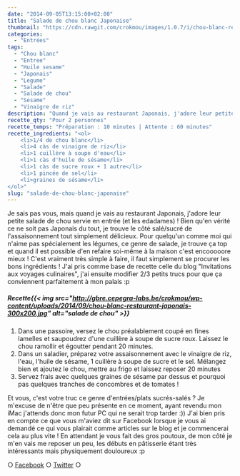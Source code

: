 ```yaml
---
date: "2014-09-05T13:15:00+02:00"
title: "Salade de chou blanc Japonaise"
thumbnail: "https://cdn.rawgit.com/crokmou/images/1.0.7/i/chou-blanc-restaurant-japonais-1.jpg"
categories:
  - "Entrées"
tags:
  - "Chou blanc"
  - "Entree"
  - "Huile sesame"
  - "Japonais"
  - "Legume"
  - "Salade"
  - "Salade de chou"
  - "Sesame"
  - "Vinaigre de riz"
description: "Quand je vais au restaurant Japonais, j'adore leur petite salade de chou servie en entrée, e trouve le côté salé/sucré de l'assaisonnement délicieux."
recette_qty: "Pour 2 personnes"
recette_temps: "Préparation : 10 minutes | Attente : 60 minutes"
recette_ingredients: "<ol>
	<li>1/4 de chou blanc</li>
	<li>4 càs de vinaigre de riz</li>
	<li>1 cuillère à soupe d'eau</li>
	<li>1 càs d'huile de sésame</li>
	<li>1 càs de sucre roux + 1 autre</li>
	<li>1 pincée de sel</li>
	<li>graines de sésame</li>
</ol>"
slug: "salade-de-chou-blanc-japonaise"
---
```


Je sais pas vous, mais quand je vais au restaurant Japonais, j'adore leur petite salade de chou servie en entrée (et les edadames) ! Bien qu'en vérité ce ne soit pas Japonais du tout, je trouve le côté salé/sucré de l'assaisonnement tout simplement délicieux. Pour quelqu'un comme moi qui n'aime pas spécialement les légumes, ce genre de salade, je trouve ça top et quand il est possible d'en refaire soi-même à la maison c'est encooooore mieux ! C'est vraiment très simple à faire, il faut simplement se procurer les bons ingrédients ! J'ai pris comme base de recette celle du blog "Invitations aux voyages culinaires", j'ai ensuite modifier 2/3 petits trucs pour que ça conviennent parfaitement à mon palais :p

##### Recette{{< img src="http://gbre.cepegra-labs.be/crokmou/wp-content/uploads/2014/09/chou-blanc-restaurant-japonais-300x200.jpg" alt="salade de chou" >}}

1.  Dans une passoire, versez le chou préalablement coupé en fines lamelles et saupoudrez d'une cuillère à soupe de sucre roux. Laissez le chou ramollir et égoutter pendant 20 minutes.
2.  Dans un saladier, préparez votre assaisonnement avec le vinaigre de riz, l'eau, l'huile de sésame, 1 cuillère à soupe de sucre et le sel. Mélangez bien et ajoutez le chou, mettre au frigo et laissez reposer 20 minutes
3.  Servez frais avec quelques graines de sésame par dessus et pourquoi pas quelques tranches de concombres et de tomates !

Et vous, c'est votre truc ce genre d'entrées/plats sucrés-salés ? Je m'excuse de n'être que peu présente en ce moment, ayant revendu mon iMac j'attends donc mon futur PC qui ne serait trop tarder :)) J'ai bien pris en compte ce que vous m'aviez dit sur Facebook lorsque je vous ai demandé ce qui vous plairait comme articles sur le blog et je commencerai cela au plus vite ! En attendant je vous fait des gros poutoux, de mon côté je m'en vais me reposer un peu, les débuts en pâtisserie étant très intéressants mais physiquement douloureux :p

○ [Facebook](https://www.facebook.com/crokmou.blog) ○ [Twitter](https://twitter.com/Crokmou) ○